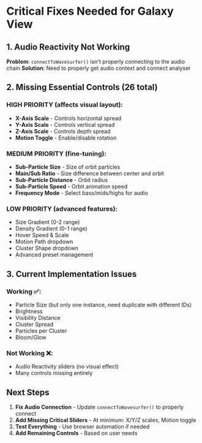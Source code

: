 # Critical Fixes Needed for Galaxy View

## 1. Audio Reactivity Not Working
**Problem**: `connectToWavesurfer()` isn't properly connecting to the audio chain
**Solution**: Need to properly get audio context and connect analyser

## 2. Missing Essential Controls (26 total)

### HIGH PRIORITY (affects visual layout):
- **X-Axis Scale** - Controls horizontal spread
- **Y-Axis Scale** - Controls vertical spread
- **Z-Axis Scale** - Controls depth spread
- **Motion Toggle** - Enable/disable rotation

### MEDIUM PRIORITY (fine-tuning):
- **Sub-Particle Size** - Size of orbit particles
- **Main/Sub Ratio** - Size difference between center and orbit
- **Sub-Particle Distance** - Orbit radius
- **Sub-Particle Speed** - Orbit animation speed
- **Frequency Mode** - Select bass/mids/highs for audio

### LOW PRIORITY (advanced features):
- Size Gradient (0-2 range)
- Density Gradient (0-1 range)
- Hover Speed & Scale
- Motion Path dropdown
- Cluster Shape dropdown
- Advanced preset management

## 3. Current Implementation Issues

### Working ✅:
- Particle Size (but only one instance, need duplicate with different IDs)
- Brightness
- Visibility Distance
- Cluster Spread
- Particles per Cluster
- Bloom/Glow

### Not Working ❌:
- Audio Reactivity sliders (no visual effect)
- Many controls missing entirely

## Next Steps

1. **Fix Audio Connection** - Update `connectToWavesurfer()` to properly connect
2. **Add Missing Critical Sliders** - At minimum: X/Y/Z scales, Motion toggle
3. **Test Everything** - Use browser automation if needed
4. **Add Remaining Controls** - Based on user needs